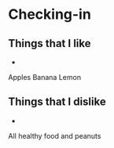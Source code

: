 # Checking-in

## Things that I like

* <item>
Apples
Banana
Lemon

## Things that I dislike

* <item>

All healthy food
and peanuts
